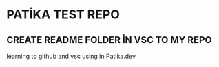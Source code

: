 # PATİKA TEST REPO
## CREATE README FOLDER İN VSC TO MY REPO
learning to github and vsc using in Patika.dev
